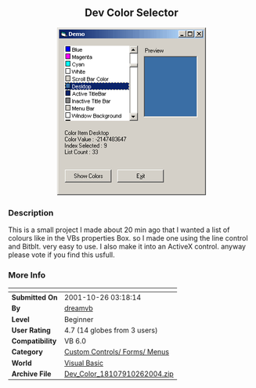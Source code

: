 ﻿<div align="center">

## Dev Color Selector

<img src="PIC200410262229444186.gif">
</div>

### Description

This is a small project I made about 20 min ago that I wanted a list of colours like in the VBs properties Box. so I made one using the line control and Bitblt. very easy to use. I also make it into an ActiveX control. anyway please vote if you find this usfull.
 
### More Info
 


<span>             |<span>
---                |---
**Submitted On**   |2001-10-26 03:18:14
**By**             |[dreamvb](https://github.com/Planet-Source-Code/PSCIndex/blob/master/ByAuthor/dreamvb.md)
**Level**          |Beginner
**User Rating**    |4.7 (14 globes from 3 users)
**Compatibility**  |VB 6\.0
**Category**       |[Custom Controls/ Forms/  Menus](https://github.com/Planet-Source-Code/PSCIndex/blob/master/ByCategory/custom-controls-forms-menus__1-4.md)
**World**          |[Visual Basic](https://github.com/Planet-Source-Code/PSCIndex/blob/master/ByWorld/visual-basic.md)
**Archive File**   |[Dev\_Color\_18107910262004\.zip](https://github.com/Planet-Source-Code/dreamvb-dev-color-selector__1-56952/archive/master.zip)








